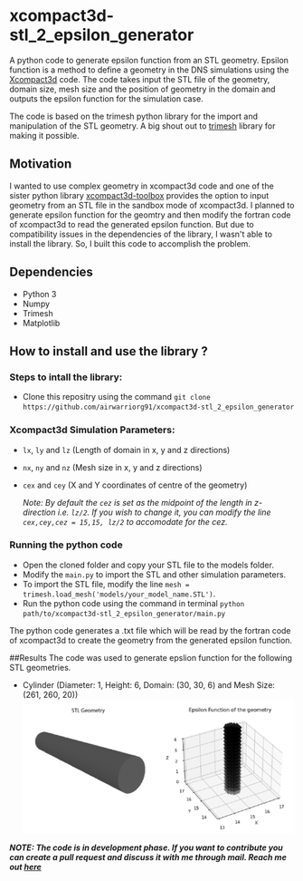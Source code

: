# xcompact3d-stl_2_epsilon_generator
A python code to generate epsilon function from an STL geometry. Epsilon function is a method to define a geometry in the DNS simulations using the [Xcompact3d](https://github.com/xcompact3d/Incompact3d) code. The code takes input the STL file of the geometry, domain size, mesh size and the position of geometry in the domain and outputs the epsilon function for the simulation case. 

The code is based on the trimesh python library for the import and manipulation of the STL geometry. A big shout out to [trimesh](https://github.com/mikedh/trimesh) library for making it possible. 

## Motivation
I wanted to use complex geometry in xcompact3d code and one of the sister python library [xcompact3d-toolbox](https://github.com/fschuch/xcompact3d_toolbox/) provides the option to input geometry from an STL file in the sandbox mode of xcompact3d. I planned to generate epsilon function for the geomtry and then modify the fortran code of xcompact3d to read the generated epsilon function. But due to compatibility issues in the dependencies of the library, I wasn't able to install the library. So, I built this code to accomplish the problem.

## Dependencies
+ Python 3
+ Numpy
+ Trimesh
+ Matplotlib

## How to install and use the library ?
### Steps to intall the library:
+ Clone this repositry using the command `git clone https://github.com/airwarriorg91/xcompact3d-stl_2_epsilon_generator`

### Xcompact3d Simulation Parameters:
+ `lx`, `ly` and `lz` (Length of domain in x, y and z directions)
+ `nx`, `ny` and `nz` (Mesh size in x, y and z directions)
+ `cex` and `cey` (X and Y coordinates of centre of the geometry)

  _Note: By default the `cez` is set as the midpoint of the length in z-direction i.e. `lz/2`. If you wish to change it, you can modify the line 
  `cex,cey,cez = 15,15, lz/2` to accomodate for the cez._

### Running the python code
+ Open the cloned folder and copy your STL file to the models folder.
+ Modify the `main.py` to import the STL and other simulation parameters.
+ To import the STL file, modify the line `mesh = trimesh.load_mesh('models/your_model_name.STL')`.
+ Run the python code using the command in terminal `python path/to/xcompact3d-stl_2_epsilon_generator/main.py`

The python code generates a .txt file which will be read by the fortran code of xcompact3d to create the geometry from the generated epsilon function.


##Results
The code was used to generate epslion function for the following STL geometries.

* Cylinder (Diameter: 1, Height: 6, Domain: (30, 30, 6) and Mesh Size: (261, 260, 20))
  ![Cylinder STL Geometry visualized and converted into Epsilon function using the code](/images/cylinder.png)

***NOTE: The code is in development phase. If you want to contribute you can create a pull request and discuss it with me through mail. Reach me out [here](mailto:gauravxpgupta@gmail.com)***
